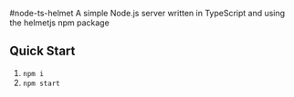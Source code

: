 #node-ts-helmet
A simple Node.js server written in TypeScript and using the helmetjs npm package

## Quick Start

1. `npm i`
2. `npm start`